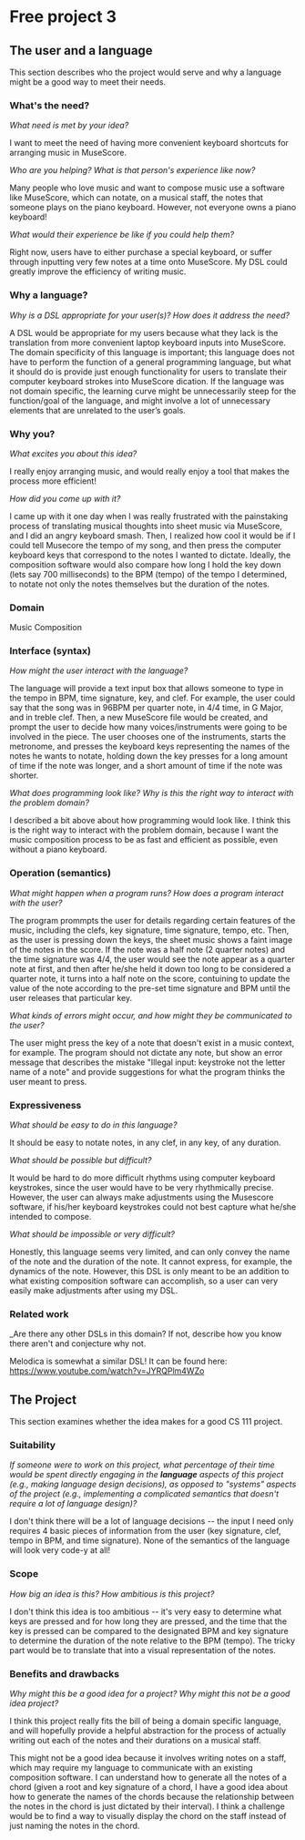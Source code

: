 # Free project 3


## The user and a language
This section describes who the project would serve and why a language might be a
good way to meet their needs.

### What's the need?
_What need is met by your idea?_

I want to meet the need of having more convenient keyboard shortcuts for arranging music in MuseScore.

_Who are you helping? What is that person's experience like now?_

Many people who love music and want to compose music use a software like MuseScore, which can notate, on a musical staff, the notes that someone plays on the piano keyboard. However, not everyone owns a piano keyboard! 

_What would their experience be like if you could help them?_

Right now, users have to either purchase a special keyboard, or suffer through inputting very few notes at a time onto MuseScore. My DSL could greatly improve the efficiency of writing music.
 
### Why a language?
_Why is a DSL appropriate for your user(s)? How does it address the need?_

A DSL would be appropriate for my users because what they lack is the translation from more convenient laptop keyboard inputs into MuseScore. The domain specificity of this language is important; this language does not have to perform the function of a general programming language, but what it should do is provide just enough functionality for users to translate their computer keyboard strokes into MuseScore dication. If the language was not domain specific, the learning curve might be unnecessarily steep for the function/goal of the language, and might involve a lot of unnecessary elements that are unrelated to the user’s goals. 

### Why you?

_What excites you about this idea?_

I really enjoy arranging music, and would really enjoy a tool that makes the process more efficient! 

_How did you come up with it?_

I came up with it one day when I was really frustrated with the painstaking process of translating musical thoughts into sheet music via MuseScore, and I did an angry keyboard smash. Then, I realized how cool it would be if I could tell Musecore the tempo of my song, and then press the computer keyboard keys that correspond to the notes I wanted to dictate. Ideally, the composition software would also compare how long I hold the key down (lets say 700 milliseconds) to the BPM (tempo) of the tempo I determined, to notate not only the notes themselves but the duration of the notes.

### Domain
Music Composition 


### Interface (syntax)
_How might the user interact with the language?_

The language will provide a text input box that allows someone to type in the tempo in BPM, time signature, key, and clef. For example, the user could say that the song was in 96BPM per quarter note, in 4/4 time, in G Major, and in treble clef. Then, a new MuseScore file would be created, and prompt the user to decide how many voices/instruments were going to be involved in the piece. The user chooses one of the instruments, starts the metronome, and presses the keyboard keys representing the names of the notes he wants to notate, holding down the key presses for a long amount of time if the note was longer, and a short amount of time if the note was shorter. 

_What does programming look like? Why is this the right way to interact with the problem domain?_ 

I described a bit above about how programming would look like. I think this is the right way to interact with the problem domain, because I want the music composition process to be as fast and efficient as possible, even without a piano keyboard.


### Operation (semantics)
_What might happen when a program runs? How does a program interact with the user?_

The program prommpts the user for details regarding certain features of the music, including the clefs, key signature, time signature, tempo, etc. Then, as the user is pressing down the keys, the sheet music shows a faint image of the notes in the score. If the note was a half note (2 quarter notes) and the time signature was 4/4, the user would see the note appear as a quarter note at first, and then after he/she held it down too long to be considered a quarter note, it turns into a half note on the score, contuining to update the value of the note according to the pre-set time signature and BPM until the user releases that particular key.

_What kinds of errors might occur, and how might they be communicated to the user?_

The user might press the key of a note that doesn't exist in a music context, for example. The program should not dictate any note, but show an error message that describes the mistake "Illegal input: keystroke not the letter name of a note" and provide suggestions for what the program thinks the user meant to press. 

### Expressiveness
_What should be easy to do in this language?_

It should be easy to notate notes, in any clef, in any key, of any duration. 

_What should be possible but difficult?_ 

It would be hard to do more difficult rhythms using computer keyboard keystrokes, since the user would have to be very rhythmically precise. However, the user can always make adjustments using the Musescore software, if his/her keyboard keystrokes could not best capture what he/she intended to compose.

_What should be impossible or very difficult?_

Honestly, this language seems very limited, and can only convey the name of the note and the duration of the note. It cannot express, for example, the dynamics of the note. However, this DSL is only meant to be an addition to what existing composition software can accomplish, so a user can very easily make adjustments after using my DSL.

### Related work
_Are there any other DSLs in this domain? If not, describe how you know there
aren't and conjecture why not. 

Melodica is somewhat a similar DSL! It can be found here: https://www.youtube.com/watch?v=JYRQPlm4WZo


## The Project
This section examines whether the idea makes for a good CS 111 project.


### Suitability
_If someone were to work on this project, what percentage of their time would be
spent directly engaging in the **language** aspects of this project (e.g.,
making language design decisions), as opposed to "systems" aspects of the
project (e.g., implementing a complicated semantics that doesn't require a lot
of language design)?_

I don't think there will be a lot of language decisions -- the input I need only requires 4 basic pieces of information from the user (key signature, clef, tempo in BPM, and time signature). None of the semantics of the language will look very code-y at all! 

### Scope
_How big an idea is this? How ambitious is this project?_

I don't think this idea is too ambitious -- it's very easy to determine what keys are pressed and for how long they are pressed, and the time that the key is pressed can be compared to the designated BPM and key signature to determine the duration of the note relative to the BPM (tempo). The tricky part would be to translate that into a visual representation of the notes.

### Benefits and drawbacks
_Why might this be a good idea for a project? Why might this not be a good idea 
project?_

I think this project really fits the bill of being a domain specific language, and will hopefully provide a helpful abstraction for the process of actually writing out each of the notes and their durations on a musical staff.

This might not be a good idea because it involves writing notes on a staff, which may require my language to communicate with an existing composition software. I can understand how to generate all the notes of a chord (given a root and key signature of a chord, I have a good idea about how to generate the names of the chords because the relationship between the notes in the chord is just dictated by their interval). I think a challenge would be to find a way to visually display the chord on the staff instead of just naming the notes in the chord.


